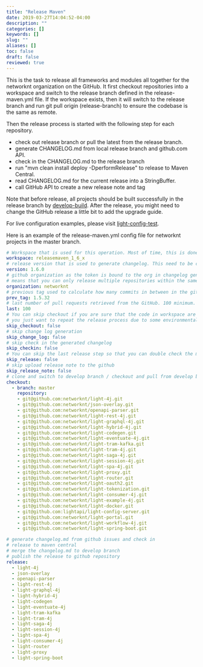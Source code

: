 ```yaml
---
title: "Release Maven"
date: 2019-03-27T14:04:52-04:00
description: ""
categories: []
keywords: []
slug: ""
aliases: []
toc: false
draft: false
reviewed: true
---
```


This is the task to release all frameworks and modules all together for the networknt organization on the GitHub. It first checkout repositories into a workspace and switch to the release branch defined in the release-maven.yml file. If the workspace exists, then it will switch to the release branch and run git pull origin (release-branch) to ensure the codebase is
the same as remote.

Then the release process is started with the following step for each repository.

* check out release branch or pull the latest from the release branch.
* generate CHANGELOG.md from local release branch and github.com API.
* check in the CHANGELOG.md to the release branch
* run "mvn clean install deploy -DperformRelease" to release to Maven Central.
* read CHANGELOG.md for the current release into a StringBuffer.
* call GitHub API to create a new release note and tag 

Note that before release, all projects should be built successfully in the release branch by [develop-build][]. After the release, you might need to change the GitHub release a little bit to add the upgrade guide.

For live configuration examples, please visit [light-config-test][].

Here is an example of the release-maven.yml config file for networknt projects in the master branch.

```yaml
# Workspace that is used for this operation. Most of time, this is done on local.
workspace: releasemaven_1_6_x
# release version that is used to generate changelog. This need to be changed every time
version: 1.6.0
# github organization as the token is bound to the org in changelog generator. This
# means that you can only release multiple repositories within the same org each time.
organization: networknt
# previous tag used to calculate how many commits in between in the git log
prev_tag: 1.5.32
# last number of pull requests retrieved from the GitHub. 100 minimum.
last: 100
# You can skip checkout if you are sure that the code in workspace are the latest and
# you just want to repeat the release process due to some environmental issue before.
skip_checkout: false
# skip change log generation
skip_change_log: false
# skip check in the generated changelog
skip_checkin: false
# You can skip the last release step so that you can double check the merged result.
skip_release: false
# skip upload release note to the github
skip_release_note: false
# clone and switch to develop branch / checkout and pull from develop branch
checkout:
  - branch: master
    repository:
    - git@github.com:networknt/light-4j.git
    - git@github.com:networknt/json-overlay.git
    - git@github.com:networknt/openapi-parser.git
    - git@github.com:networknt/light-rest-4j.git
    - git@github.com:networknt/light-graphql-4j.git
    - git@github.com:networknt/light-hybrid-4j.git
    - git@github.com:networknt/light-codegen.git
    - git@github.com:networknt/light-eventuate-4j.git
    - git@github.com:networknt/light-tram-kafka.git
    - git@github.com:networknt/light-tram-4j.git
    - git@github.com:networknt/light-saga-4j.git
    - git@github.com:networknt/light-session-4j.git
    - git@github.com:networknt/light-spa-4j.git
    - git@github.com:networknt/light-proxy.git
    - git@github.com:networknt/light-router.git
    - git@github.com:networknt/light-oauth2.git
    - git@github.com:networknt/light-tokenization.git
    - git@github.com:networknt/light-consumer-4j.git
    - git@github.com:networknt/light-example-4j.git
    - git@github.com:networknt/light-docker.git
    - git@github.com:lightapi/light-config-server.git
    - git@github.com:networknt/light-portal.git
    - git@github.com:networknt/light-workflow-4j.git
    - git@github.com:networknt/light-spring-boot.git

# generate changelog.md from github issues and check in
# release to maven central
# merge the changelog.md to develop branch
# publish the release to github repository
release:
  - light-4j
  - json-overlay
  - openapi-parser
  - light-rest-4j
  - light-graphql-4j
  - light-hybrid-4j
  - light-codegen
  - light-eventuate-4j
  - light-tram-kafka
  - light-tram-4j
  - light-saga-4j
  - light-session-4j
  - light-spa-4j
  - light-consumer-4j
  - light-router
  - light-proxy
  - light-spring-boot
```

[develop-build]: /tool/light-bot/task/develop-build/
[light-config-test]: https://github.com/networknt/light-config-test/tree/master/light-bot/release-maven
